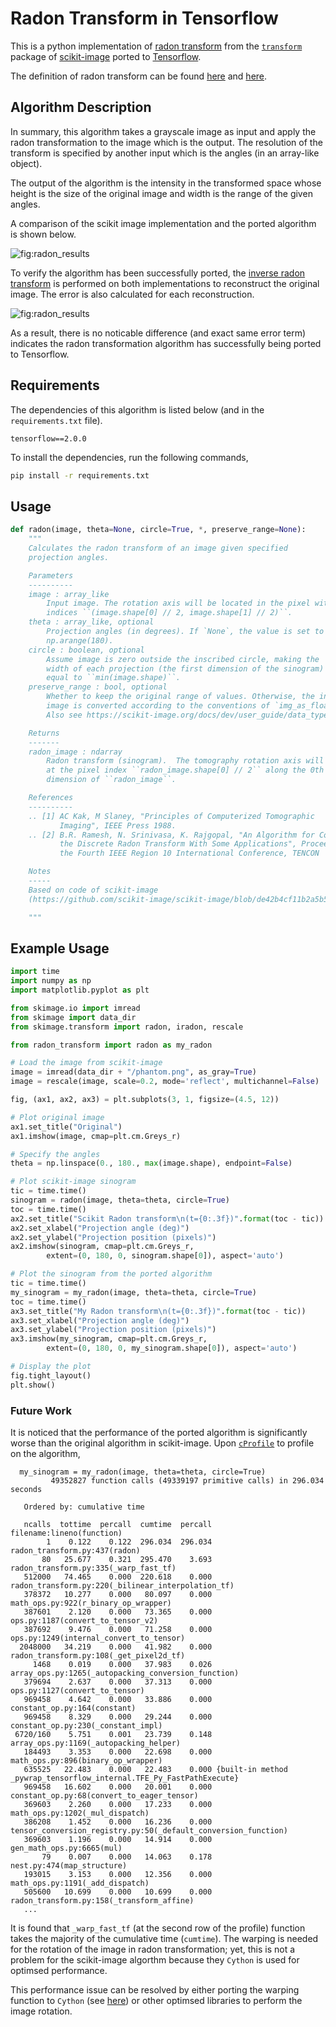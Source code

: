 <!-- [![Build Status](https://travis-ci.org/microwen/PatternFlow.svg?branch=topic-algorithms)](https://travis-ci.org/microwen/PatternFlow) -->

<!-- ![](https://upload.wikimedia.org/wikipedia/commons/e/e3/Image_restoration_%28motion_blur%2C_Wiener_filtering%29.png) -->

# Radon Transform in Tensorflow

This is a python implementation of [radon transform](https://scikit-image.org/docs/dev/auto_examples/transform/plot_radon_transform.html) from the [`transform`](https://github.com/siraferradans/scikit-image-temp/tree/master/skimage/transform) package of [scikit-image](https://scikit-image.org/) ported to [Tensorflow](https://www.tensorflow.org/). 

The definition of radon transform can be found [here](https://en.wikipedia.org/wiki/Radon_transform#Definition) and [here](http://mathworld.wolfram.com/RadonTransform.html). 

## Algorithm Description

In summary, this algorithm takes a grayscale image as input and apply the radon transformation to the image which is the output. The resolution of the transform is specified by another input which is the angles (in an array-like object). 

The output of the algorithm is the intensity in the transformed space whose height is the size of the original image and width is the range of the given angles. 

A comparison of the scikit image implementation and the ported algorithm is shown below. 

![fig:radon_results](./resources/images/radon_results.png)

To verify the algorithm has been successfully ported, the [inverse radon transform](https://github.com/scikit-image/scikit-image/blob/c221d982e493a1e39881feb5510bd26659a89a3f/skimage/transform/radon_transform.py#L191) is performed on both implementations to reconstruct the original image. The error is also calculated for each reconstruction. 

![fig:radon_results](./resources/images/radon_reconstruction_results.png)

As a result, there is no noticable difference (and exact same error term) indicates the radon transformation algorithm has successfully being ported to Tensorflow.

## Requirements

The dependencies of this algorithm is listed below (and in the `requirements.txt` file).

```
tensorflow==2.0.0
```

To install the dependencies, run the following commands,

```bash
pip install -r requirements.txt
```

## Usage

```python
def radon(image, theta=None, circle=True, *, preserve_range=None):
    """
    Calculates the radon transform of an image given specified
    projection angles.

    Parameters
    ----------
    image : array_like
        Input image. The rotation axis will be located in the pixel with
        indices ``(image.shape[0] // 2, image.shape[1] // 2)``.
    theta : array_like, optional
        Projection angles (in degrees). If `None`, the value is set to
        np.arange(180).
    circle : boolean, optional
        Assume image is zero outside the inscribed circle, making the
        width of each projection (the first dimension of the sinogram)
        equal to ``min(image.shape)``.
    preserve_range : bool, optional
        Whether to keep the original range of values. Otherwise, the input
        image is converted according to the conventions of `img_as_float`.
        Also see https://scikit-image.org/docs/dev/user_guide/data_types.html

    Returns
    -------
    radon_image : ndarray
        Radon transform (sinogram).  The tomography rotation axis will lie
        at the pixel index ``radon_image.shape[0] // 2`` along the 0th
        dimension of ``radon_image``.

    References
    ----------
    .. [1] AC Kak, M Slaney, "Principles of Computerized Tomographic
           Imaging", IEEE Press 1988.
    .. [2] B.R. Ramesh, N. Srinivasa, K. Rajgopal, "An Algorithm for Computing
           the Discrete Radon Transform With Some Applications", Proceedings of
           the Fourth IEEE Region 10 International Conference, TENCON '89, 1989

    Notes
    -----
    Based on code of scikit-image
    (https://github.com/scikit-image/scikit-image/blob/de42b4cf11b2a5b5a9e77c54f90bff539947ef0d/skimage/transform/radon_transform.py)

    """
```

## Example Usage

```python
import time
import numpy as np
import matplotlib.pyplot as plt

from skimage.io import imread
from skimage import data_dir
from skimage.transform import radon, iradon, rescale

from radon_transform import radon as my_radon

# Load the image from scikit-image
image = imread(data_dir + "/phantom.png", as_gray=True)
image = rescale(image, scale=0.2, mode='reflect', multichannel=False)

fig, (ax1, ax2, ax3) = plt.subplots(3, 1, figsize=(4.5, 12))

# Plot original image
ax1.set_title("Original")
ax1.imshow(image, cmap=plt.cm.Greys_r)

# Specify the angles
theta = np.linspace(0., 180., max(image.shape), endpoint=False)

# Plot scikit-image sinogram
tic = time.time()
sinogram = radon(image, theta=theta, circle=True)
toc = time.time()
ax2.set_title("Scikit Radon transform\n(t={0:.3f})".format(toc - tic))
ax2.set_xlabel("Projection angle (deg)")
ax2.set_ylabel("Projection position (pixels)")
ax2.imshow(sinogram, cmap=plt.cm.Greys_r,
        extent=(0, 180, 0, sinogram.shape[0]), aspect='auto')

# Plot the sinogram from the ported algorithm
tic = time.time()
my_sinogram = my_radon(image, theta=theta, circle=True)
toc = time.time()
ax3.set_title("My Radon transform\n(t={0:.3f})".format(toc - tic))
ax3.set_xlabel("Projection angle (deg)")
ax3.set_ylabel("Projection position (pixels)")
ax3.imshow(my_sinogram, cmap=plt.cm.Greys_r,
        extent=(0, 180, 0, my_sinogram.shape[0]), aspect='auto')

# Display the plot
fig.tight_layout()
plt.show()
```

### Future Work

It is noticed that the performance of the ported algorithm is significantly worse than the original algorithm in scikit-image. Upon [`cProfile`](https://docs.python.org/2/library/profile.html) to profile on the algorithm,

```
  my_sinogram = my_radon(image, theta=theta, circle=True)
         49352827 function calls (49339197 primitive calls) in 296.034 seconds

   Ordered by: cumulative time

   ncalls  tottime  percall  cumtime  percall filename:lineno(function)
        1    0.122    0.122  296.034  296.034 radon_transform.py:437(radon)
       80   25.677    0.321  295.470    3.693 radon_transform.py:335(_warp_fast_tf)
   512000   74.465    0.000  220.618    0.000 radon_transform.py:220(_bilinear_interpolation_tf)
   378372   10.277    0.000   80.097    0.000 math_ops.py:922(r_binary_op_wrapper)
   387601    2.120    0.000   73.365    0.000 ops.py:1187(convert_to_tensor_v2)
   387692    9.476    0.000   71.258    0.000 ops.py:1249(internal_convert_to_tensor)
  2048000   34.219    0.000   41.982    0.000 radon_transform.py:108(_get_pixel2d_tf)
     1468    0.019    0.000   37.983    0.026 array_ops.py:1265(_autopacking_conversion_function)
   379694    2.637    0.000   37.313    0.000 ops.py:1127(convert_to_tensor)
   969458    4.642    0.000   33.886    0.000 constant_op.py:164(constant)
   969458    8.329    0.000   29.244    0.000 constant_op.py:230(_constant_impl)
 6720/160    5.751    0.001   23.739    0.148 array_ops.py:1169(_autopacking_helper)
   184493    3.353    0.000   22.698    0.000 math_ops.py:896(binary_op_wrapper)
   635525   22.483    0.000   22.483    0.000 {built-in method _pywrap_tensorflow_internal.TFE_Py_FastPathExecute}
   969458   16.602    0.000   20.001    0.000 constant_op.py:68(convert_to_eager_tensor)
   369603    2.260    0.000   17.233    0.000 math_ops.py:1202(_mul_dispatch)
   386208    1.452    0.000   16.236    0.000 tensor_conversion_registry.py:50(_default_conversion_function)
   369603    1.196    0.000   14.914    0.000 gen_math_ops.py:6665(mul)
       79    0.007    0.000   14.063    0.178 nest.py:474(map_structure)
   193015    3.153    0.000   12.356    0.000 math_ops.py:1191(_add_dispatch)
   505600   10.699    0.000   10.699    0.000 radon_transform.py:158(_transform_affine)
   ...
```

It is found that `_warp_fast_tf` (at the second row of the profile) function takes the majority of the cumulative time (`cumtime`). The warping is needed for the rotation of the image in radon transformation; yet, this is not a problem for the scikit-image algorthm because they `Cython` is used for optimsed performance. 

This performance issue can be resolved by either porting the warping function to `Cython` (see [here](https://github.com/scikit-image/scikit-image/blob/c221d982e493a1e39881feb5510bd26659a89a3f/skimage/transform/_warps_cy.pyx#L70)) or other optimsed libraries to perform the image rotation. 
